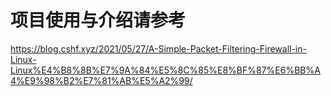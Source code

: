 # 项目使用与介绍请参考
https://blog.cshf.xyz/2021/05/27/A-Simple-Packet-Filtering-Firewall-in-Linux-Linux%E4%B8%8B%E7%9A%84%E5%8C%85%E8%BF%87%E6%BB%A4%E9%98%B2%E7%81%AB%E5%A2%99/



